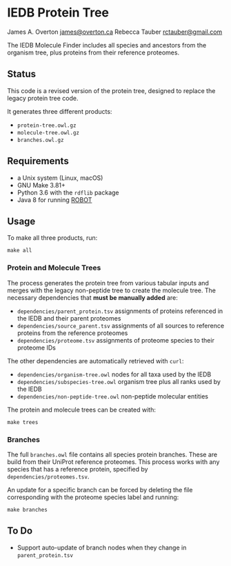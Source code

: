 # IEDB Protein Tree

James A. Overton [james@overton.ca](mailto:james@overton.ca)
Rebecca Tauber [rctauber@gmail.com](mailto:rctauber@gmail.com)

The IEDB Molecule Finder includes all species and ancestors from the organism tree, plus proteins from their reference proteomes.

## Status

This code is a revised version of the protein tree, designed to replace the legacy protein tree code. 

It generates three different products:

* `protein-tree.owl.gz`
* `molecule-tree.owl.gz`
* `branches.owl.gz`

## Requirements

* a Unix system (Linux, macOS)
* GNU Make 3.81+
* Python 3.6 with the `rdflib` package
* Java 8 for running [ROBOT](http://robot.obolibrary.org/)

## Usage

To make all three products, run:
```
make all
```

### Protein and Molecule Trees

The process generates the protein tree from various tabular inputs and merges with the legacy non-peptide tree to create the molecule tree. The necessary dependencies that **must be manually added** are:

* `dependencies/parent_protein.tsv` assignments of proteins referenced in the IEDB and their parent proteomes
* `dependencies/source_parent.tsv` assignments of all sources to reference proteins from the reference proteomes
* `dependencies/proteome.tsv` assignments of proteome species to their proteome IDs

The other dependencies are automatically retrieved with `curl`:

* `dependencies/organism-tree.owl` nodes for all taxa used by the IEDB
* `dependencies/subspecies-tree.owl` organism tree plus all ranks used by the IEDB
* `dependencies/non-peptide-tree.owl` non-peptide molecular entities
<!-- * `dependencies/active-species.tsv` -->

The protein and molecule trees can be created with:
```
make trees
```

### Branches

The full `branches.owl` file contains all species protein branches. These are build from their UniProt reference proteomes. This process works with any species that has a reference protein, specified by `dependencies/proteomes.tsv`.
<!--
Each time a new parent-protein table is used to run a build (`dependencies/parent_protein.tsv`), a new proteome for a species in the organism tree will be fetched only if its proteins in the parent-protein table have changed. If these proteins have changed, an updated reference proteome will be downloaded from UniProt and used to rebuild the branch node for that species.
-->
An update for a specific branch can be forced by deleting the file corresponding with the proteome species label and running:
```
make branches
```

## To Do

* Support auto-update of branch nodes when they change in `parent_protein.tsv`
